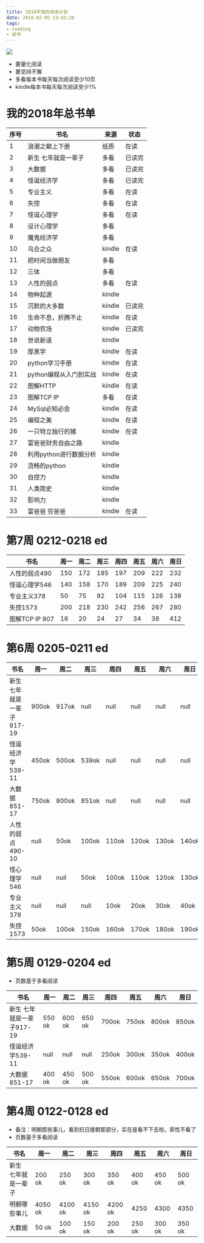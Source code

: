 ```yaml
---
title: 2018年我的阅读计划
date: 2018-02-05 13:42:20
tags:
- reading
- 读书
---
```


![](http://p3alsaatj.bkt.clouddn.com/20180205175335_cuPtzB_Girl-Reading-Book.jpeg)

- 要量化阅读
- 要坚持不懈
- 多看每本书每天每次阅读至少10页
- kindle每本书每天每次阅读至少1%

# 我的2018年总书单

序号 | 书名 | 来源 |状态 
---|---|---|---
1 | 浪潮之巅上下册 | 纸质 | 在读
2 | 新生 七年就是一辈子 | 多看 | 已读完 
3 | 大数据 | 多看 | 已读完
4 | 怪诞经济学| 多看| 已读完
5 | 专业主义| 多看| 在读
6 | 失控| 多看| 在读
7 | 怪诞心理学| 多看| 在读
8 | 设计心理学| 多看| 
9 | 魔鬼经济学| 多看| 
10 | 乌合之众| kindle| 在读 
11 | 把时间当做朋友| 多看| 
12 | 三体| 多看| 
13 | 人性的弱点| 多看 | 在读
14 | 物种起源| kindle |  
15 | 沉默的大多数 | kindle| 已读完 
16 | 生命不息，折腾不止 | kindle| 在读 
17 | 动物农场 | kindle| 已读完 
18 | 世说新语 | kindle|  
19 | 厚黑学 | kindle| 在读 
20 | python学习手册 | kindle | 在读 
21 | python编程从入门到实战 | kindle | 在读  
22 | 图解HTTP | kindle | 在读 
23 | 图解TCP IP | 多看 | 在读 
24 | MySql必知必会 | kindle | 在读 
25 | 编程之美 | kindle | 在读
26 | 一只特立独行的猪 | kindle | 在读
27 | 富爸爸财务自由之路 | kindle | 
28 | 利用python进行数据分析 | kindle | 
29 | 流畅的python | kindle | 
30 | 自控力 | kindle | 
31 | 人类简史 | kindle | 
32 | 影响力 | kindle | 
33 | 富爸爸 穷爸爸 | kindle | 在读

# 第7周 0212-0218 ed

书名|周一|周二|周三|周四|周五|周六|周日
---|---|---|---|---|---|---|---
人性的弱点490 | 150 | 172 | 185 | 197 | 209 | 222 | 232
怪诞心理学546 | 140 | 158 | 170 | 189 | 209 | 225 | 240
专业主义378 | 50 | 75 | 92 | 104 | 115 | 126 | 138
失控1573 | 200 | 218 | 230 | 242 | 256 | 267 | 280
图解TCP IP 907 | 16 | 20 | 24 | 27 | 34 | 38 | 412

# 第6周 0205-0211 ed

书名|周一|周二|周三|周四|周五|周六|周日
---|---|---|---|---|---|---|---
新生 七年就是一辈子917-19 | 900ok | 917ok | null | null | null | null | null
怪诞经济学539-11 | 450ok | 500ok | 539ok | null | null | null | null
大数据851-17 | 750ok | 800ok | 851ok | null | null | null | null
人性的弱点490-10	 | null | 50ok | 100ok | 110ok | 120ok | 130ok | 140ok
怪心理学546	| null| null| 50ok| 100ok| 110ok| 120ok| 130ok
专业主义378	| null| null| null| 10ok| 20ok| 30ok| 40ok
失控1573	| 50ok| 100ok| 150ok| 160ok| 170ok| 180ok| 190ok

# 第5周 0129-0204 ed
- 页数基于多看阅读

书名|周一|周二|周三|周四|周五|周六|周日
---|---|---|---|---|---|---|---
新生 七年就是一辈子917-19 | 550 ok | 600 ok | 650 ok | 700ok | 750ok | 800ok | 850ok
怪诞经济学539-11 | null | null | null | 250ok | 300ok | 350ok | 400ok
大数据851-17 | 400 ok | 450 ok | 500 ok | 550ok | 600ok | 650ok | 700ok


# 第4周 0122-0128 ed
- 备注：明朝那些事儿，看到抗日援朝那部分，实在是看不下去啦，索性不看了
- 页数基于多看阅读

书名|周一|周二|周三|周四|周五|周六|周日|
---|---|---|---|---|---|---|---|
新生 七年就是一辈子|200 ok|250 ok|300 ok|350 ok|400 ok|450 ok|500 ok
明朝哪些事儿| 4050 ok|4100 ok|4150 ok|4200 ok|4250|4300|4350
大数据|50 ok|100 ok|150 ok|200 ok|250 ok|300 ok|350 ok